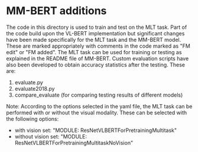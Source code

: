 # MM-BERT additions


The code in this directory is used to train and test on the MLT task. Part of the code build upon the VL-BERT implementation 
but significant changes have been made specifically for the MLT task and the MM-BERT model. These are marked appropriately
with comments in the code marked as "FM edit" or "FM added". The MLT task can be used for training or testing as explained
in the README file of MM-BERT. Custom evaluation scripts have also been developed to obtain accuracy statistics after
the testing. These are:

1. evaluate.py
2. evaluate2018.py
3. compare_evaluate (for comparing testing results of different models)


Note: According to the options selected in the yaml file, the MLT task can be performed with or without the visual modality. 
These can be selected with the following options:

- with vision set:  "MODULE: ResNetVLBERTForPretrainingMultitask"
- without vision set:  "MODULE: ResNetVLBERTForPretrainingMultitaskNoVision"

